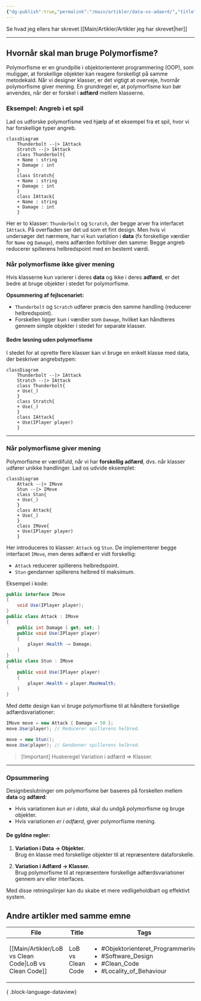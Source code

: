 ```yaml
---
{"dg-publish":true,"permalink":"/main/artikler/data-vs-adaerd/","title":"Data vs Adfærd","tags":["Objektorienteret_Programmering"],"dgHomeLink":"false","dgShowBacklinks":"false","dgShowLocalGraph":"false","dgShowFileTree":"false","dgEnableSearch":"false","dgShowToc":"false","created":"2024-06-19T08:43:14.420+02:00"}
---
```


Se hvad jeg ellers har skrevet [[Main/Artikler/Artikler jeg har skrevet\|her]]

---
## Hvornår skal man bruge Polymorfisme?

Polymorfisme er en grundpille i objektorienteret programmering (OOP), som muliggør, at forskellige objekter kan reagere forskelligt på samme metodekald. Når vi designer klasser, er det vigtigt at overveje, hvornår polymorfisme giver mening. En grundregel er, at polymorfisme kun bør anvendes, når der er forskel i **adfærd** mellem klasserne.
### Eksempel: Angreb i et spil

Lad os udforske polymorfisme ved hjælp af et eksempel fra et spil, hvor vi har forskellige typer angreb.


```mermaid
classDiagram
	Thunderbolt --|> IAttack
	Stratch --|> IAttack
	class Thunderbolt{
	+ Name : string
	+ Damage : int
	}
	class Stratch{
	+ Name : string
	+ Damage : int
	}
	class IAttack{
	+ Name : string
	+ Damage : int
	}
```

Her er to klasser: `Thunderbolt` og `Scratch`, der begge arver fra interfacet `IAttack`. På overfladen ser det ud som et fint design. Men hvis vi undersøger det nærmere, har vi kun variation i **data** (fx forskellige værdier for `Name` og `Damage`), mens adfærden forbliver den samme: Begge angreb reducerer spillerens helbredspoint med en bestemt værdi.

### Når polymorfisme ikke giver mening

Hvis klasserne kun varierer i deres **data** og ikke i deres **adfærd**, er det bedre at bruge objekter i stedet for polymorfisme.

**Opsummering af fejlscenariet:**

- `Thunderbolt` og `Scratch` udfører præcis den samme handling (reducerer helbredspoint).
- Forskellen ligger kun i værdier som `Damage`, hvilket kan håndteres gennem simple objekter i stedet for separate klasser.

#### Bedre løsning uden polymorfisme

I stedet for at oprette flere klasser kan vi bruge en enkelt klasse med data, der beskriver angrebstypen:

```mermaid
classDiagram
	Thunderbolt --|> IAttack
	Stratch --|> IAttack
	class Thunderbolt{
	+ Use(_)
	}
	class Stratch{
	+ Use(_)
	}
	class IAttack{
	+ Use(IPlayer player)
	}
```

---

### Når polymorfisme giver mening

Polymorfisme er værdifuld, når vi har **forskellig adfærd**, dvs. når klasser udfører unikke handlinger. Lad os udvide eksemplet:
```mermaid
classDiagram
	Attack --|> IMove
	Stun --|> IMove
	class Stun{
	+ Use(_)
	}
	class Attack{
	+ Use(_)
	}
	class IMove{
	+ Use(IPlayer player)
	}
```

Her introduceres to klasser: `Attack` og `Stun`. De implementerer begge interfacet `IMove`, men deres adfærd er vidt forskellig:

- `Attack` reducerer spillerens helbredspoint.
- `Stun` gendanner spillerens helbred til maksimum.

Eksempel i kode:
```csharp
public interface IMove 
{ 
	void Use(IPlayer player); 
} 
public class Attack : IMove 
{
	public int Damage { get; set; } 
	public void Use(IPlayer player) 
	{ 
		player.Health -= Damage; 
	} 
} 
public class Stun : IMove 
{ 
	public void Use(IPlayer player) 
	{ 
		player.Health = player.MaxHealth; 
	} 
}
```
Med dette design kan vi bruge polymorfisme til at håndtere forskellige adfærdsvariationer:

```csharp
IMove move = new Attack { Damage = 50 }; 
move.Use(player); // Reducerer spillerens helbred.  

move = new Stun(); 
move.Use(player); // Gendanner spillerens helbred.
```

>[!important] Huskeregel 
>Variation i adfærd => Klasser.

---
### Opsummering

Designbeslutninger om polymorfisme bør baseres på forskellen mellem **data** og **adfærd**:

- Hvis variationen *kun er i data*, skal du undgå polymorfisme og bruge objekter.
- Hvis variationen *er i adfærd*, giver polymorfisme mening.

#### De gyldne regler:

1. **Variation i Data → Objekter.**  
    Brug én klasse med forskellige objekter til at repræsentere dataforskelle.
    
2. **Variation i Adfærd → Klasser.**  
    Brug polymorfisme til at repræsentere forskellige adfærdsvariationer gennem arv eller interfaces.
    

Med disse retningslinjer kan du skabe et mere vedligeholdbart og effektivt system.

## Andre artikler med samme emne
| File                                                      | Title             | Tags                                                                                                                          |
| --------------------------------------------------------- | ----------------- | ----------------------------------------------------------------------------------------------------------------------------- |
| [[Main/Artikler/LoB vs Clean Code\|LoB vs Clean Code]] | LoB vs Clean Code | <ul><li>#Objektorienteret_Programmering</li><li>#Software_Design</li><li>#Clean_Code</li><li>#Locality_of_Behaviour</li></ul> |

{ .block-language-dataview}
